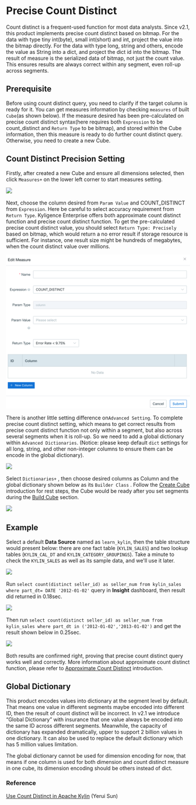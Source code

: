 # Precise Count Distinct

Count distinct is a frequent-used function for most data analysts. Since v2.1, this product implements precise count distinct based on bitmap. For the data with type tiny int(byte), small int(short) and int, project the value into the bitmap directly. For the data with type long, string and others, encode the value as String into a dict, and project the dict id into the bitmap. The result of measure is the serialized data of bitmap, not just the count value. This ensures results are always correct within any segment, even roll-up across segments. 


## Prerequisite

Before using count distinct query, you need to clarify if the target column is ready for it. You can get measures information by checking `measures` of built `Cube`(as shown below). If the measure desired has been pre-calculated on precise count distinct syntax(here requires both `Expression` to be count_distinct and `Return Type` to be bitmap), and stored within the Cube information, then this measure is ready to do further count distinct query. Otherwise, you need to create a new Cube.


## Count Distinct Precision Setting 

Firstly, after created a new Cube and ensure all dimensions selected, then click `Measures+` on the lower left corner to start measures setting.  

![](images/cd_measures_add.4.png)

Next, choose the column desired from `Param Value` and COUNT_DISTINCT from `Expression`. Here be careful to select accuracy requirement from `Return Type`. Kyligence Enterprise offers both approximate count distinct function and precise count distinct function. To get the pre-calculated precise count distinct value, you should select  `Return Type: Precisely` based on bitmap, which would return a no error result if storage resource is sufficient. For instance, one result size might be hundreds of megabytes, when the count distinct value over millions.

![](images/cd_measures_add.2.png)



There is another little setting difference on`Advanced Setting`. To complete precise count distinct setting, which means to get correct results from precise count distinct function not only within a segment, but also across several segments when it is roll-up. So we need to add a global dictionary within `Advanced Dictionaries`. (Notice: please keep default `dict` settings for all long, string, and other non-integer columns to ensure them can be encode in the global dictionary).

![](images/cd_measures_add.5.png)

Select `Dictionaries+` , then choose desired columns as Column and the global dictionary shown below as its `Builder Class` . Follow the [Create Cube](create_cube.en.md) introduction for rest steps, the Cube would be ready after you set segments during the [Build Cube](../build_cube.en.md) section.

![](images/cd_meausres_add.6.png)

## Example

Select a default **Data Source** named as `learn_kylin`, then the table structure would present below: there are one fact table (`KYLIN_SALES`) and two lookup tables (`KYLIN_CAL_DT` and `KYLIN_CATEGORY_GROUPINGS`). Take a minute to check the `KYLIN_SALES` as well as its sample data, and we'll use it later.

![](images/wd_datasample.png)



Run `select count(distinct seller_id) as seller_num from kylin_sales where part_dt= DATE '2012-01-02'` query in **Insight** dashboard, then result did returned in 0.18sec.  

![](images/cd_measures_add.7.png)

Then run `select count(distinct seller_id) as seller_num from kylin_sales where part_dt in ('2012-01-02','2013-01-02')`  and get the result shown below in 0.25sec. 

![](images/cd_measures_add.8.png)



Both results are confirmed right, proving that precise count distinct query works well and correctly. More information about approximate count distinct function, please refer to [Approximate Count Distinct](count_distinct.en.md) introduction.


## Global Dictionary

This product encodes values into dictionary at the segment level by default. That means one value in different segments maybe encoded into different ID, then the result of count distinct will be incorrect. In v2.1 we introduce “Global Dictionary” with insurance that one value always be encoded into the same ID across different segments. Meanwhile, the capacity of dictionary has expanded dramatically, upper to support 2 billion values in one dictionary. It can also be used to replace the default dictionary which has 5 million values limitation. 

The global dictionary cannot be used for dimension encoding for now, that means if one column is used for both dimension and count distinct measure in one cube, its dimension encoding should be others instead of dict. 

### Reference

[Use Count Distinct in Apache Kylin](http://kylin.apache.org/blog/2016/08/01/count-distinct-in-kylin/) (Yerui Sun)

